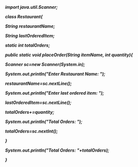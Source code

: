 ***import java.util.Scanner;***

***class Restaurant{***

***String restaurantName;***

***String lastOrderedItem;***

***static int totalOrders;***

***public static void placeOrder(String itemName, int quantity){***

***Scanner sc=new Scanner(System.in);***

***System.out.println("Enter Restaurant Name: ");***

***restaurantName=sc.nextLine();***

***System.out.println("Enter last ordered item: ");***

***lastOrderedItem=sc.nextLine();***

***totalOrders+=quantity;***

***System.out.println("Total Orders: ");***

***totalOrders=sc.nextInt();***



***}***

***System.out.println("Total Orders: "+totalOrders);***





***}***

